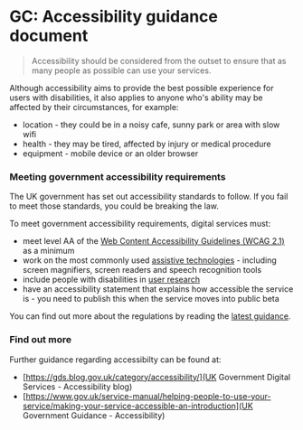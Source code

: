 # GC: Accessibility guidance document

> Accessibility should be considered from the outset to ensure that as many people as possible can use your services. 

Although accessibility aims to provide the best possible experience for users with disabilities, it also applies to anyone who's ability may be affected by their circumstances, for example:

+ location - they could be in a noisy cafe, sunny park or area with slow wifi
+ health - they may be tired, affected by injury or medical procedure
+ equipment - mobile device or an older browser

### Meeting government accessibility requirements
 
The UK government has set out accessibility standards to follow. If you fail to meet those standards, you could be breaking the law.

To meet government accessibility requirements, digital services must:

+ meet level AA of the [Web Content Accessibility Guidelines (WCAG 2.1)](https://www.gov.uk/service-manual/helping-people-to-use-your-service/understanding-wcag) as a minimum
+ work on the most commonly used [assistive technologies](https://www.gov.uk/service-manual/technology/testing-with-assistive-technologies) - including screen magnifiers, screen readers and speech recognition tools
+ include people with disabilities in [user research](https://www.gov.uk/service-manual/user-research)
+ have an accessibility statement that explains how accessible the service is - you need to publish this when the service moves into public beta

You can find out more about the regulations by reading the [latest guidance](https://www.gov.uk/guidance/accessibility-requirements-for-public-sector-websites-and-apps).

### Find out more
Further guidance regarding accessibilty can be found at:
+ [https://gds.blog.gov.uk/category/accessibility/](UK Government Digital Services - Accessibility blog)
+ [https://www.gov.uk/service-manual/helping-people-to-use-your-service/making-your-service-accessible-an-introduction](UK Government Guidance - Accessibility)
